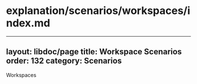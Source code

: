 # explanation/scenarios/workspaces/index.md
---
layout: libdoc/page
title: Workspace Scenarios
order: 132
category: Scenarios
---

Workspaces